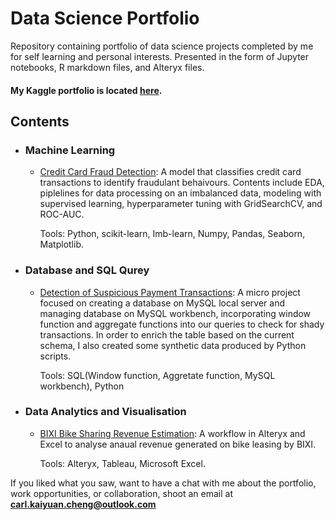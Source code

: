 # Data Science Portfolio
Repository containing portfolio of data science projects completed by me for self learning and personal interests. Presented in the form of Jupyter notebooks, R markdown files, and Alteryx files.

#### My Kaggle portfolio is located [here](https://www.kaggle.com/carlkcheng).

## Contents

- ### Machine Learning

	- [Credit Card Fraud Detection](https://github.com/carlMAXs/Data-Science-Portfolio/blob/main/Fraud%20Detection%20with%20Supervised%20Learning.ipynb): A model that classifies credit card transactions to identify fraudulant behaivours. Contents include EDA, piplelines for data processing on an imbalanced data, modeling with supervised learning, hyperparameter tuning with GridSearchCV, and ROC-AUC.

		Tools: Python, scikit-learn, Imb-learn, Numpy, Pandas, Seaborn, Matplotlib.
	
- ### Database and SQL Qurey
	- [Detection of Suspicious Payment Transactions](https://github.com/carlMAXs/Data-Science-Portfolio/tree/main/Detection_of_suspicious_payment_transactions): A micro project focused on creating a database on MySQL local server and managing database on MySQL workbench, incorporating window function and aggregate functions into our queries to check for shady transactions. In order to enrich the table based on the current schema, I also created some synthetic data produced by Python scripts.
	
		Tools: SQL(Window function, Aggretate function, MySQL workbench), Python
	
- ### Data Analytics and Visualisation

	- [BIXI Bike Sharing Revenue Estimation](https://github.com/carlMAXs/Data-Science-Portfolio/blob/main/BIXI%20Data%20analysis.yxmd): A workflow in Alteryx and Excel to analyse anaual revenue generated on bike leasing by BIXI.

		Tools: Alteryx, Tableau, Microsoft Excel.

If you liked what you saw, want to have a chat with me about the portfolio, work opportunities, or collaboration, shoot an email at **carl.kaiyuan.cheng@outlook.com**
